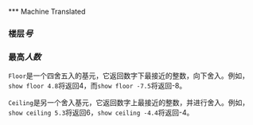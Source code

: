 ﻿*** Machine Translated
### **楼层***号*

### **最高***人数*

`Floor`是一个四舍五入的基元，它返回数字下最接近的整数，向下舍入。例如，`show floor 4.8`将返回4，而`show floor -7.5`将返回-8。

`Ceiling`是另一个舍入基元，它返回数字上最接近的整数，并进行舍入。例如，`show ceiling 5.3`将返回6，`show ceiling -4.4`将返回-4。